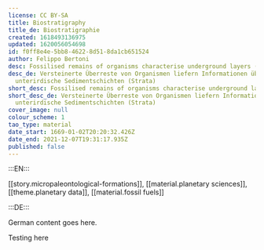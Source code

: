 ```yaml
---
license: CC BY-SA
title: Biostratigraphy
title_de: Biostratigraphie
created: 1618493136975
updated: 1620056054698
id: f0ff8e4e-5bb8-4622-8d51-8da1cb651524
author: Felippo Bertoni
desc: Fossilised remains of organisms characterise underground layers (strata)
desc_de: Versteinerte Überreste von Organismen liefern Informationen über
  unterirdische Sedimentschichten (Strata)
short_desc: Fossilised remains of organisms characterise underground layers (strata)
short_desc_de: Versteinerte Überreste von Organismen liefern Informationen über
  unterirdische Sedimentschichten (Strata)
cover_image: null
colour_scheme: 1
tao_type: material
date_start: 1669-01-02T20:20:32.426Z
date_end: 2021-12-07T19:31:17.935Z
published: false
---
```


:::EN:::

[[story.micropaleontological-formations]], [[material.planetary sciences]], [[theme.planetary data]], [[material.fossil fuels]]

:::DE:::

German content goes here.

Testing here
